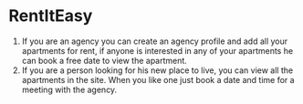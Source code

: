 # RentItEasy
1. If you are an agency you can create an agency profile and add all your apartments for rent, if anyone is interested in any of your apartments he can book a free date to view the apartment.
2. If you are a person looking for his new place to live, you can view all the apartments in the site. When you like one just book a date and time for a meeting with the agency.
